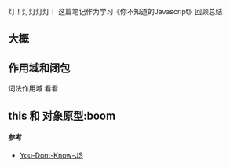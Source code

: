 灯！灯灯灯灯！
这篇笔记作为学习《你不知道的Javascript》回顾总结

## 大概

## 作用域和闭包
词法作用域 看看
## this 和 对象原型:boom


#### 参考
* [You-Dont-Know-JS](https://github.com/getify/You-Dont-Know-JS)